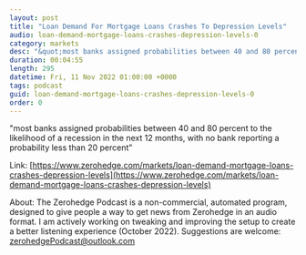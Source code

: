 ```yaml
---
layout: post
title: "Loan Demand For Mortgage Loans Crashes To Depression Levels"
audio: loan-demand-mortgage-loans-crashes-depression-levels-0
category: markets
desc: "&quot;most banks assigned probabilities between 40 and 80 percent to the likelihood of a recession in the next 12 months, with no bank reporting a probability less than 20 percent&quot;"
duration: 00:04:55
length: 295
datetime: Fri, 11 Nov 2022 01:00:00 +0000
tags: podcast
guid: loan-demand-mortgage-loans-crashes-depression-levels-0
order: 0
---
```

&quot;most banks assigned probabilities between 40 and 80 percent to the likelihood of a recession in the next 12 months, with no bank reporting a probability less than 20 percent&quot;

Link: [https://www.zerohedge.com/markets/loan-demand-mortgage-loans-crashes-depression-levels](https://www.zerohedge.com/markets/loan-demand-mortgage-loans-crashes-depression-levels)

About: The Zerohedge Podcast is a non-commercial, automated program, designed to give people a way to get news from Zerohedge in an audio format.  I am actively working on tweaking and improving the setup to create a better listening experience (October 2022).  Suggestions are welcome: [zerohedgePodcast@outlook.com](mailto:zerohedgePodcast@outlook.com)